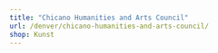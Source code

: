 ```yaml
---
title: "Chicano Humanities and Arts Council"
url: /denver/chicano-humanities-and-arts-council/
shop: Kunst
---
```

